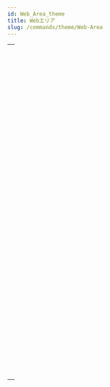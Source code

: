 ```yaml
---
id: Web_Area_theme
title: Webエリア
slug: /commands/theme/Web-Area
---
```


|                                                                                                                                   |
| --------------------------------------------------------------------------------------------------------------------------------- |
| [<!-- INCLUDE #_command_.WA Back URL available.Syntax -->](../../commands-legacy/wa-back-url-available.md)<br/>                   |
| [<!-- INCLUDE #_command_.WA Create URL history menu.Syntax -->](../../commands-legacy/wa-create-url-history-menu.md)<br/>         |
| [<!-- INCLUDE #_command_.WA Evaluate JavaScript.Syntax -->](../../commands-legacy/wa-evaluate-javascript.md)<br/>                 |
| [<!-- INCLUDE #_command_.WA EXECUTE JAVASCRIPT FUNCTION.Syntax -->](../../commands-legacy/wa-execute-javascript-function.md)<br/> |
| [<!-- INCLUDE #_command_.WA Forward URL available.Syntax -->](../../commands-legacy/wa-forward-url-available.md)<br/>             |
| [<!-- INCLUDE #_command_.WA Get context.Syntax -->](../../commands/wa-get-context.md)<br/>                                        |
| [<!-- INCLUDE #_command_.WA Get current URL.Syntax -->](../../commands-legacy/wa-get-current-url.md)<br/>                         |
| [<!-- INCLUDE #_command_.WA GET EXTERNAL LINKS FILTERS.Syntax -->](../../commands-legacy/wa-get-external-links-filters.md)<br/>   |
| [<!-- INCLUDE #_command_.WA Get last filtered URL.Syntax -->](../../commands-legacy/wa-get-last-filtered-url.md)<br/>             |
| [<!-- INCLUDE #_command_.WA GET LAST URL ERROR.Syntax -->](../../commands-legacy/wa-get-last-url-error.md)<br/>                   |
| [<!-- INCLUDE #_command_.WA Get page content.Syntax -->](../../commands-legacy/wa-get-page-content.md)<br/>                       |
| [<!-- INCLUDE #_command_.WA Get page title.Syntax -->](../../commands-legacy/wa-get-page-title.md)<br/>                           |
| [<!-- INCLUDE #_command_.WA GET PREFERENCE.Syntax -->](../../commands-legacy/wa-get-preference.md)<br/>                           |
| [<!-- INCLUDE #_command_.WA GET URL FILTERS.Syntax -->](../../commands-legacy/wa-get-url-filters.md)<br/>                         |
| [<!-- INCLUDE #_command_.WA GET URL HISTORY.Syntax -->](../../commands-legacy/wa-get-url-history.md)<br/>                         |
| [<!-- INCLUDE #_command_.WA OPEN BACK URL.Syntax -->](../../commands-legacy/wa-open-back-url.md)<br/>                             |
| [<!-- INCLUDE #_command_.WA OPEN FORWARD URL.Syntax -->](../../commands-legacy/wa-open-forward-url.md)<br/>                       |
| [<!-- INCLUDE #_command_.WA OPEN URL.Syntax -->](../../commands-legacy/wa-open-url.md)<br/>                                       |
| [<!-- INCLUDE #_command_.WA OPEN WEB INSPECTOR.Syntax -->](../../commands-legacy/wa-open-web-inspector.md)<br/>                   |
| [<!-- INCLUDE #_command_.WA REFRESH CURRENT URL.Syntax -->](../../commands-legacy/wa-refresh-current-url.md)<br/>                 |
| [<!-- INCLUDE #_command_.WA Run offscreen area.Syntax -->](../../commands-legacy/wa-run-offscreen-area.md)<br/>                   |
| [<!-- INCLUDE #_command_.WA SET CONTEXT.Syntax -->](../../commands/wa-set-context.md)<br/>                                        |
| [<!-- INCLUDE #_command_.WA SET EXTERNAL LINKS FILTERS.Syntax -->](../../commands-legacy/wa-set-external-links-filters.md)<br/>   |
| [<!-- INCLUDE #_command_.WA SET PAGE CONTENT.Syntax -->](../../commands-legacy/wa-set-page-content.md)<br/>                       |
| [<!-- INCLUDE #_command_.WA SET PREFERENCE.Syntax -->](../../commands-legacy/wa-set-preference.md)<br/>                           |
| [<!-- INCLUDE #_command_.WA SET URL FILTERS.Syntax -->](../../commands-legacy/wa-set-url-filters.md)<br/>                         |
| [<!-- INCLUDE #_command_.WA STOP LOADING URL.Syntax -->](../../commands-legacy/wa-stop-loading-url.md)<br/>                       |
| [<!-- INCLUDE #_command_.WA ZOOM IN.Syntax -->](../../commands-legacy/wa-zoom-in.md)<br/>                                         |
| [<!-- INCLUDE #_command_.WA ZOOM OUT.Syntax -->](../../commands-legacy/wa-zoom-out.md)<br/>                                       |
